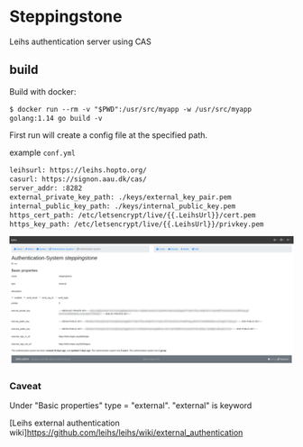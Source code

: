 # Steppingstone
Leihs authentication server using CAS

## build

Build with docker:
```
$ docker run --rm -v "$PWD":/usr/src/myapp -w /usr/src/myapp golang:1.14 go build -v
```
First run will create a config file at the specified path.

example `conf.yml`
```
leihsurl: https://leihs.hopto.org/
casurl: https://signon.aau.dk/cas/
server_addr: :8282
external_private_key_path: ./keys/external_key_pair.pem
internal_public_key_path: ./keys/internal_public_key.pem
https_cert_path: /etc/letsencrypt/live/{{.LeihsUrl}}/cert.pem
https_key_path: /etc/letsencrypt/live/{{.LeihsUrl}}/privkey.pem
```

![As seen from system admin tab in Leihs](authentication_system.png)

### Caveat
Under "Basic properties" type = "external".
"external" is keyword

[Leihs external authentication wiki]https://github.com/leihs/leihs/wiki/external_authentication

